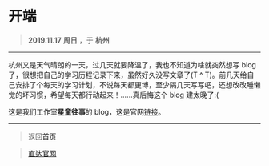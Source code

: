 # 开端

> **2019.11.17** **周日** ，于 **杭州**

---

杭州又是天气晴朗的一天，过几天就要降温了，我也不知道为啥就突然想写 blog 了，很想把自己的学习历程记录下来，虽然好久没写文章了(T ^ T)。前几天给自己安排了个每天的学习计划，不说每天都更博，至少隔几天写写吧，还想改改睡懒觉的坏习惯，希望每天都行动起来！......真后悔这个 blog 建太晚了:(

这是我们工作室**星童往事**的 blog，这是官网[链接](http://starkidstory.com)。

---

> 返回[首页](../README.md)

> [直达官网](http://starkidstory.com)
